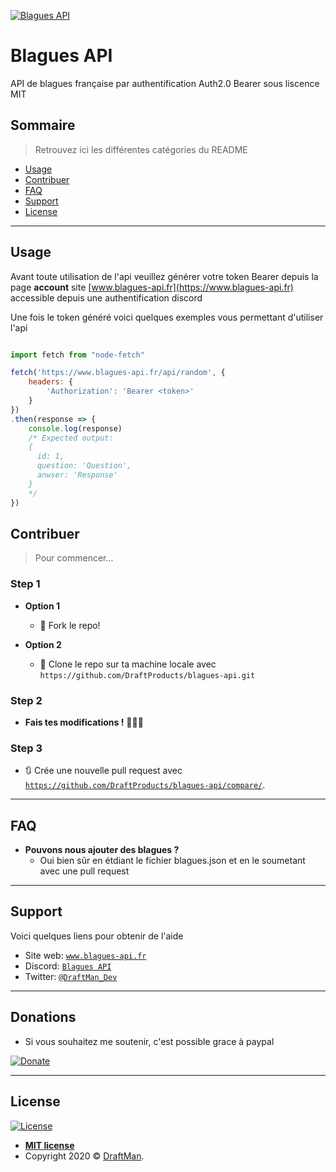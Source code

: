 [![Blagues API](https://raw.githubusercontent.com/DraftProducts/blagues-api/master/src/public/Logo.200.png)](http://www.blagues-api.fr)
# Blagues API

API de blagues française par authentification Auth2.0 Bearer sous liscence MIT

## Sommaire

> Retrouvez ici les différentes catégories du README

- [Usage](#usage)
- [Contribuer](#contribuer)
- [FAQ](#faq)
- [Support](#support)
- [License](#license)

---

## Usage

Avant toute utilisation de l'api veuillez générer votre token Bearer depuis la page **account** site [www.blagues-api.fr](https://www.blagues-api.fr) accessible depuis une authentification discord

Une fois le token généré voici quelques exemples vous permettant d'utiliser l'api

```javascript

import fetch from "node-fetch" 

fetch('https://www.blagues-api.fr/api/random', {
    headers: {
        'Authorization': 'Bearer <token>'
    }
})
.then(response => {
    console.log(response)
    /* Expected output:
    { 
      id: 1, 
      question: 'Question', 
      anwser: 'Response' 
    }
    */
})
```

## Contribuer

> Pour commencer...

### Step 1

- **Option 1**
    - 🍴 Fork le repo!

- **Option 2**
    - 👯 Clone le repo sur ta machine locale avec `https://github.com/DraftProducts/blagues-api.git`

### Step 2

- **Fais tes modifications !** 🔨🔨🔨

### Step 3

- 🔃 Crée une nouvelle pull request avec <a href="https://github.com/DraftProducts/blagues-api/compare/" target="_blank">`https://github.com/DraftProducts/blagues-api/compare/`</a>.

---

## FAQ

- **Pouvons nous ajouter des blagues ?**
    - Oui bien sûr en étdiant le fichier blagues.json et en le soumetant avec une pull request 
---

## Support

Voici quelques liens pour obtenir de l'aide

- Site web: <a href="https://www.blagues-api.fr" target="_blank">`www.blagues-api.fr`</a>
- Discord: <a href="https://discord.gg/PPNpVaF" target="_blank">`Blagues API`</a>
- Twitter: <a href="http://twitter.com/DraftMan_Dev" target="_blank">`@DraftMan_Dev`</a>

---

## Donations

- Si vous souhaitez me soutenir, c'est possible grace à paypal

[![Donate](https://img.shields.io/badge/Donate-PayPal-green.svg)](https://www.paypal.me/draftproducts)

---

## License

[![License](https://img.shields.io/github/license/DraftProducts/blagues-api)](https://github.com/DraftProducts/blagues-api/blob/master/LICENCE)

- **[MIT license](https://github.com/DraftProducts/blagues-api/blob/master/LICENCE)**
- Copyright 2020 © <a href="https://www.draftman.fr" target="_blank">DraftMan</a>.

